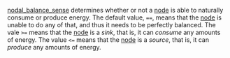 [nodal\_balance\_sense](@ref) determines whether or not a [node](@ref) is able to naturally
consume or produce energy. The default value, `==`, means that the [node](@ref) is unable to do any of that,
and thus it needs to be perfectly balanced. The vale `>=` means that the [node](@ref) is a *sink*,
that is, it can *consume* any amounts of energy. The value `<=` means that the [node](@ref) is a *source*,
that is, it can *produce* any amounts of energy.